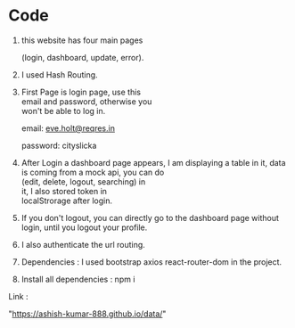 # Code

1) this website has four main pages

   (login, dashboard, update, error).

2) I used Hash Routing.

3) First Page is login page, use this      
   email and password, otherwise you       
   won't be able to log in.
   
   email: eve.holt@reqres.in
  
   password: cityslicka

4) After Login a dashboard page appears,
   I am displaying a table in it, data is 
   coming from a mock api, you can do    
   (edit, delete, logout, searching) in    
   it, I also stored token in  
   localStrorage after login.

5) If you don't logout, you can directly 
   go to the dashboard page without  
   login, until you logout your profile.

6) I also authenticate the url routing.

7) Dependencies : I used bootstrap axios
   react-router-dom in the project.

8) Install all dependencies : npm i 


Link : 

"https://ashish-kumar-888.github.io/data/"
 
